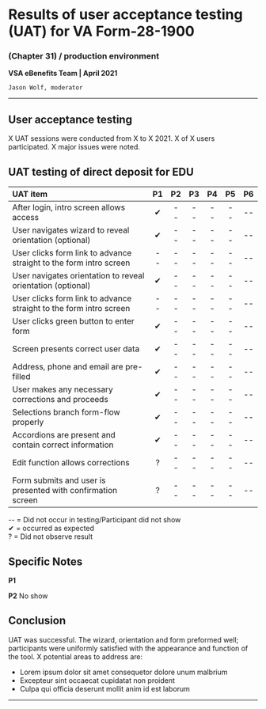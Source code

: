# Results of user acceptance testing (UAT) for VA Form-28-1900 
### (Chapter 31) / production environment
**VSA eBenefits Team | April 2021**

`Jason Wolf, moderator`

---

## User acceptance testing
X UAT sessions were conducted from X to X 2021. X of X users participated. X major issues were noted.

## UAT testing of direct deposit for EDU

| UAT item | P1 | P2 | P3 | P4 | P5 | P6 |
| :--- | :---: | :---: | :---: | :---: | :---: | :---: |
| After login, intro screen allows access | ✔ | -- | -- | -- | -- | -- |
| User navigates wizard to reveal orientation (optional) | ✔ | -- | -- | -- | -- | -- |
| User clicks form link to advance straight to the form intro screen | -- | -- | -- | -- | -- | -- |
| User navigates orientation to reveal orientation (optional) | ✔ | -- | -- | -- | -- | -- |
| User clicks form link to advance straight to the form intro screen | -- | -- | -- | -- | -- | -- |
| User clicks green button to enter form | ✔ | -- | -- | -- | -- | -- |
| Screen presents correct user data | ✔ | -- | -- | -- | -- | -- |
| Address, phone and email are pre-filled | ✔ | -- | -- | -- | -- | -- |
| User makes any necessary corrections and proceeds | ✔ | -- | -- | -- | -- | -- |
| Selections branch form-flow properly | ✔ | -- | -- | -- | -- | -- |
| Accordions are present and contain correct information | ✔ | -- | -- | -- | -- | -- |
| Edit function allows corrections | ? | -- | -- | -- | -- | -- |
| Form submits and user is presented with confirmation screen | ? | -- | -- | -- | -- | -- |

-- = Did not occur in testing/Participant did not show  
✔ = occurred as expected  
? = Did not observe result  

## Specific Notes
**P1**

**P2**
No show

## Conclusion
UAT was successful. The wizard, orientation and form preformed well; participants were uniformly satisfied with the appearance and function of the tool. X potential areas to address are:
- Lorem ipsum dolor sit amet consequetor dolore unum malbrium
- Excepteur sint occaecat cupidatat non proident
- Culpa qui officia deserunt mollit anim id est laborum

---
